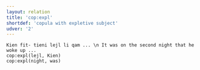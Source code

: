 ```yaml
---
layout: relation
title: 'cop:expl'
shortdef: 'copula with expletive subject'
udver: '2'
---
```


~~~ sdparse
Kien fit- tieni lejl li qam ... \n It was on the second night that he woke up ...
cop:expl(lejl, Kien)
cop:expl(night, was)
~~~
<!-- Interlanguage links updated Ne 5. května 2024, 18:21:00 CEST -->

